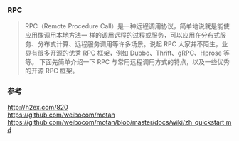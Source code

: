 ### RPC
> RPC（Remote Procedure Call）是一种远程调用协议，简单地说就是能使应用像调用本地方法一
>样的调用远程的过程或服务，可以应用在分布式服务、分布式计算、远程服务调用等许多场景。说起 RPC 大家并不陌生，业界有很多开源的优秀 RPC 框架，例如 Dubbo、Thrift、gRPC、Hprose 等等。
>下面先简单介绍一下 RPC 与常用远程调用方式的特点，以及一些优秀的开源 RPC 框架。

### 参考
http://h2ex.com/820 <br/>
https://github.com/weibocom/motan <br/>
https://github.com/weibocom/motan/blob/master/docs/wiki/zh_quickstart.md <br/>
